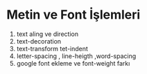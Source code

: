# Metin ve Font İşlemleri
1. text aling ve direction
2. text-decoration
3. text-transform tet-indent
4. letter-spacing , line-heigth ,word-spacing
5. google font ekleme ve font-weight farkı